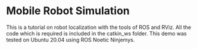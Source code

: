 # Mobile Robot Simulation
This is a tutorial on robot localization with the tools of ROS and RViz. All the code which is required is included in the catkin_ws folder. This demo was tested on Ubuntu 20.04 using ROS Noetic Ninjemys.
